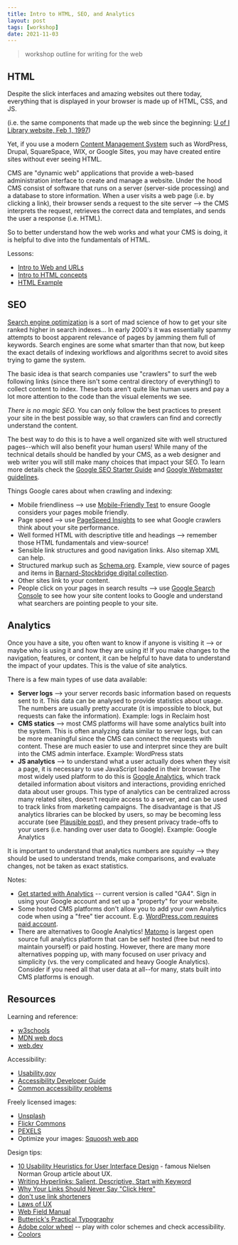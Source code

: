 ```yaml
---
title: Intro to HTML, SEO, and Analytics
layout: post
tags: [workshop]
date: 2021-11-03
---
```


> workshop outline for writing for the web

## HTML

Despite the slick interfaces and amazing websites out there today, everything that is displayed in your browser is made up of HTML, CSS, and JS.

(i.e. the same components that made up the web since the beginning: [U of I Library website, Feb 1, 1997](https://web.archive.org/web/19970218140532/https://www.lib.uidaho.edu/))

Yet, if you use a modern [Content Management System](https://en.wikipedia.org/wiki/Content_management_system) such as WordPress, Drupal, SquareSpace, WIX, or Google Sites, you may have created entire sites without ever seeing HTML.

CMS are "dynamic web" applications that provide a web-based administration interface to create and manage a website. 
Under the hood CMS consist of software that runs on a server (server-side processing) and a database to store information. 
When a user visits a web page (i.e. by clicking a link), their browser sends a request to the site server --> the CMS interprets the request, retrieves the correct data and templates, and sends the user a response (i.e. HTML). 

So to better understand how the web works and what your CMS is doing,  it is helpful to dive into the fundamentals of HTML.

Lessons:

- [Intro to Web and URLs](https://github.com/learn-static/foundations-1-html/blob/main/0-web.md)
- [Intro to HTML concepts](https://github.com/learn-static/foundations-1-html/blob/main/1-html.md)
- [HTML Example](https://github.com/learn-static/foundations-1-html/blob/main/1-html.md)

## SEO

[Search engine optimization](https://en.wikipedia.org/wiki/Search_engine_optimization) is a sort of mad science of how to get your site ranked higher in search indexes... 
In early 2000's it was essentially spammy attempts to boost apparent relevance of pages by jamming them full of keywords.
Search engines are some what smarter than that now, but keep the exact details of indexing workflows and algorithms secret to avoid sites trying to game the system.

The basic idea is that search companies use "crawlers" to surf the web following links (since there isn't some central directory of everything!) to collect content to index.
These bots aren't quite like human users and pay a lot more attention to the code than the visual elements we see.

*There is no magic SEO.*
You can only follow the best practices to present your site in the best possible way, so that crawlers can find and correctly understand the content.

The best way to do this is to have a well organized site with well structured pages--which will also benefit your human users!
While many of the technical details should be handled by your CMS, as a web designer and web writer you will still make many choices that impact your SEO.
To learn more details check the [Google SEO Starter Guide](https://developers.google.com/search/docs/beginner/seo-starter-guide) and [Google Webmaster guidelines](https://developers.google.com/search/docs/advanced/guidelines/webmaster-guidelines).

Things Google cares about when crawling and indexing:

- Mobile friendliness --> use [Mobile-Friendly Test](https://search.google.com/test/mobile-friendly) to ensure Google considers your pages mobile friendly.
- Page speed --> use [PageSpeed Insights](https://developers.google.com/speed/pagespeed/insights/) to see what Google crawlers think about your site performance.
- Well formed HTML with descriptive title and headings --> remember those HTML fundamentals and view-source! 
- Sensible link structures and good navigation links. Also sitemap XML can help.
- Structured markup such as [Schema.org](https://schema.org/). Example, view source of pages and items in [Barnard-Stockbridge digital collection](https://www.lib.uidaho.edu/digital/barstock/).
- Other sites link to your content.
- People click on your pages in search results --> use [Google Search Console](https://search.google.com/search-console/about) to see how your site content looks to Google and understand what searchers are pointing people to your site.

## Analytics 

Once you have a site, you often want to know if anyone is visiting it --> or maybe who is using it and how they are using it!
If you make changes to the navigation, features, or content, it can be helpful to have data to understand the impact of your updates.
This is the value of site analytics.

There is a few main types of use data available:

- **Server logs** --> your server records basic information based on requests sent to it. This data can be analysed to provide statistics about usage. The numbers are usually pretty accurate (it is impossible to block, but requests can fake the information). Example: logs in Reclaim host
- **CMS statics** --> most CMS platforms will have some analytics built into the system. This is often analyzing data similar to server logs, but can be more meaningful since the CMS can connect the requests with content. These are much easier to use and interpret since they are built into the CMS admin interface. Example: WordPress stats
- **JS analytics** --> to understand what a user actually does when they visit a page, it is necessary to use JavaScript loaded in their browser. The most widely used platform to do this is [Google Analytics](https://analytics.google.com/analytics/web), which track detailed information about visitors and interactions, providing enriched data about user groups. This type of analytics can be centralized across many related sites, doesn't require access to a server, and can be used to track links from marketing campaigns. The disadvantage is that JS analytics libraries can be blocked by users, so may be becoming less accurate (see [Plausible post](https://plausible.io/blog/google-analytics-adblockers-missing-data)), and they present privacy trade-offs to your users (i.e. handing over user data to Google). Example: Google Analytics

It is important to understand that analytics numbers are *squishy* --> they should be used to understand trends, make comparisons, and evaluate changes, not be taken as exact statistics.

Notes:

- [Get started with Analytics](https://support.google.com/analytics/answer/1008015?hl=en) -- current version is called "GA4". Sign in using your Google account and set up a "property" for your website.
- Some hosted CMS platforms don't allow you to add your own Analytics code when using a "free" tier account. E.g. [WordPress.com requires paid account](https://wordpress.com/support/google-analytics/).
- There are alternatives to Google Analytics! [Matomo](https://matomo.org/) is largest open source full analytics platform that can be self hosted (free but need to maintain yourself) or paid hosting. However, there are many more alternatives popping up, with many focused on user privacy and simplicity (vs. the very complicated and heavy Google Analytics). Consider if you need all that user data at all--for many, stats built into CMS platforms is enough.

## Resources

Learning and reference:

- [w3schools](https://www.w3schools.com/)
- [MDN web docs](https://developer.mozilla.org/en-US/)
- [web.dev](https://web.dev/learn)

Accessibility: 

- [Usability.gov](https://www.usability.gov/what-and-why/accessibility.html)
- [Accessibility Developer Guide](https://www.accessibility-developer-guide.com/)
- [Common accessibility problems](https://developer.mozilla.org/en-US/docs/Learn/Tools_and_testing/Cross_browser_testing/Accessibility)

Freely licensed images:

- [Unsplash](https://unsplash.com/)
- [Flickr Commons](https://www.flickr.com/commons)
- [PEXELS](https://www.pexels.com/)
- Optimize your images: [Squoosh web app](https://squoosh.app/)

Design tips:

- [10 Usability Heuristics for User Interface Design](https://www.nngroup.com/articles/ten-usability-heuristics/) - famous Nielsen Norman Group article about UX.
- [Writing Hyperlinks: Salient, Descriptive, Start with Keyword](https://www.nngroup.com/articles/writing-links/)
- [Why Your Links Should Never Say "Click Here"](https://www.smashingmagazine.com/2012/06/links-should-never-say-click-here/)
- [don't use link shorteners](https://gcs.civilservice.gov.uk/blog/link-shorteners-the-long-and-short-of-why-you-shouldnt-use-them/)
- [Laws of UX](https://lawsofux.com/)
- [Web Field Manual](https://webfieldmanual.com/)
- [Butterick's Practical Typography](https://practicaltypography.com/)
- [Adobe color wheel](https://color.adobe.com/) -- play with color schemes and check accessibility.
- [Coolors](https://coolors.co)
